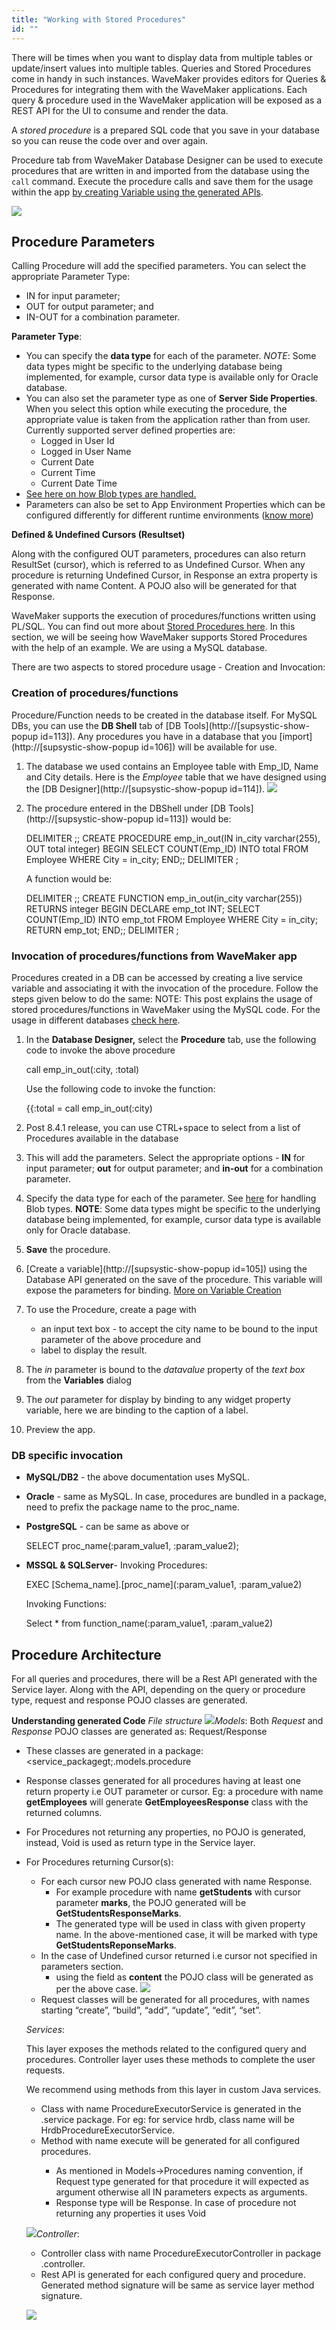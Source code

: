 ```yaml
---
title: "Working with Stored Procedures"
id: ""
---
```


There will be times when you want to display data from multiple tables or update/insert values into multiple tables. Queries and Stored Procedures come in handy in such instances. WaveMaker provides editors for Queries & Procedures for integrating them with the WaveMaker applications. Each query & procedure used in the WaveMaker application will be exposed as a REST API for the UI to consume and render the data.

A _stored procedure_ is a prepared SQL code that you save in your database so you can reuse the code over and over again.

Procedure tab from WaveMaker Database Designer can be used to execute procedures that are written in and imported from the database using the `call` command. Execute the procedure calls and save them for the usage within the app [by creating Variable using the generated APIs](/learn/app-development/variables/database-apis/).

[![](../../../assets/db_procs.png)](../../../assets/db_procs.png)

## Procedure Parameters

Calling Procedure will add the specified parameters. You can select the appropriate Parameter Type:

- IN for input parameter;
- OUT for output parameter; and
- IN-OUT for a combination parameter.

**Parameter Type**:

- You can specify the **data type** for each of the parameter. _NOTE_: Some data types might be specific to the underlying database being implemented, for example, cursor data type is available only for Oracle database.
- You can also set the parameter type as one of **Server Side Properties**. When you select this option while executing the procedure, the appropriate value is taken from the application rather than from user. Currently supported server defined properties are:
    - Logged in User Id
    - Logged in User Name
    - Current Date
    - Current Time
    - Current Date Time
- [See here on how Blob types are handled.](/learn/app-development/services/database-services/blob-support-queries-procedures/)
- Parameters can also be set to App Environment Properties which can be configured differently for different runtime environments ([know more](/learn/how-tos/using-app-environment-properties/))

**Defined & Undefined Cursors (Resultset)**

Along with the configured OUT parameters, procedures can also return ResultSet (cursor), which is referred to as Undefined Cursor. When any procedure is returning Undefined Cursor, in Response an extra property is generated with name Content. A POJO also will be generated for that Response.

WaveMaker supports the execution of procedures/functions written using PL/SQL. You can find out more about [Stored Procedures here](http://www.oracle.com/technetwork/database/application-development/plsql/overview/index.html). In this section, we will be seeing how WaveMaker supports Stored Procedures with the help of an example. We are using a MySQL database.

There are two aspects to stored procedure usage - Creation and Invocation:

### Creation of procedures/functions

Procedure/Function needs to be created in the database itself. For MySQL DBs, you can use the **DB Shell** tab of [DB Tools](http://[supsystic-show-popup id=113]). Any procedures you have in a database that you [import](http://[supsystic-show-popup id=106]) will be available for use.

1. The database we used contains an Employee table with Emp\_ID, Name and City details. Here is the _Employee_ table that we have designed using the [DB Designer](http://[supsystic-show-popup id=114]). [![](../../../assets/employee_schema.png)](../../../assets/employee_schema.png)
2. The procedure entered in the DBShell under [DB Tools](http://[supsystic-show-popup id=113]) would be:
    
    DELIMITER ;;
    CREATE PROCEDURE emp\_in\_out(IN in\_city varchar(255), OUT total integer) 
      BEGIN SELECT COUNT(Emp\_ID) 
            INTO total
            FROM Employee 
            WHERE City = in\_city; 
      END;;
    DELIMITER ;
    
    A function would be:
    
    DELIMITER ;;
    CREATE FUNCTION emp\_in\_out(in\_city varchar(255)) RETURNS integer 
      BEGIN DECLARE emp\_tot INT;
            SELECT COUNT(Emp\_ID) 
               INTO emp\_tot
               FROM Employee 
               WHERE City = in\_city; 
            RETURN emp\_tot;
      END;;
    DELIMITER ;
    

### Invocation of procedures/functions from WaveMaker app

Procedures created in a DB can be accessed by creating a live service variable and associating it with the invocation of the procedure. Follow the steps given below to do the same: NOTE: This post explains the usage of stored procedures/functions in WaveMaker using the MySQL code. For the usage in different databases [check here](#splinvoke).

1. In the **Database Designer,** select the **Procedure** tab, use the following code to invoke the above procedure
    
    call emp\_in\_out(:city, :total)
    
    Use the following code to invoke the function:
    
    {{:total = call emp\_in\_out(:city)
    
2. Post 8.4.1 release, you can use CTRL+space to select from a list of Procedures available in the database
3. This will add the parameters. Select the appropriate options - **IN** for input parameter; **out** for output parameter; and **in-out** for a combination parameter.
4. Specify the data type for each of the parameter. See [here](/learn/app-development/services/database-services/blob-support-queries-procedures/) for handling Blob types. **NOTE**: Some data types might be specific to the underlying database being implemented, for example, cursor data type is available only for Oracle database.
5. **Save** the procedure.
6. [Create a variable](http://[supsystic-show-popup id=105]) using the Database API generated on the save of the procedure. This variable will expose the parameters for binding. [More on Variable Creation](/learn/app-development/variables/database-apis/)
7. To use the Procedure, create a page with
    - an input text box - to accept the city name to be bound to the input parameter of the above procedure and
    - label to display the result.
8. The _in_ parameter is bound to the _datavalue_ property of the _text box_ from the **Variables** dialog
9. The _out_ parameter for display by binding to any widget property variable, here we are binding to the caption of a label.
10. Preview the app.

### DB specific invocation

- **MySQL/DB2** - the above documentation uses MySQL.
- **Oracle** - same as MySQL. In case, procedures are bundled in a package, need to prefix the package name to the proc\_name.
- **PostgreSQL** - can be same as above or
    
    SELECT proc\_name(:param\_value1, :param\_value2);
    
- **MSSQL & SQLServer**\- Invoking Procedures:
    
    EXEC \[Schema\_name\].\[proc\_name\](:param\_value1, :param\_value2)
    
    Invoking Functions:
    
    Select \* from function\_name(:param\_value1, :param\_value2)
    

## Procedure Architecture

For all queries and procedures, there will be a Rest API generated with the Service layer. Along with the API, depending on the query or procedure type, request and response POJO classes are generated.

**Understanding generated Code** _File structure_ [![](../../../assets/queryproc_files.png)](../../../assets/queryproc_files.png)_Models_: Both _Request_ and _Response_ POJO classes are generated as: <procedureName>Request/Response

- These classes are generated in a package: <service\_packagegt;.models.procedure
- Response classes generated for all procedures having at least one return property i.e OUT parameter or cursor. Eg: a procedure with name **getEmployees** will generate **GetEmployeesResponse** class with the returned columns.
- For Procedures not returning any properties, no POJO is generated, instead, Void is used as return type in the Service layer.
- For Procedures returning Cursor(s):
    
    - For each cursor new POJO class generated with name Response.
        - For example procedure with name **getStudents** with cursor parameter **marks**, the POJO generated will be **GetStudentsResponseMarks**.
        - The generated type will be used in <procedureResponse> class with given property name. In the above-mentioned case, it will be marked with type **GetStudentsReponseMarks**.
    - In the case of Undefined cursor returned i.e cursor not specified in parameters section.
        - using the field as **content** the POJO class will be generated as per the above case. [![](../../../assets/proc_cursor.png)](../../../assets/proc_cursor.png)
    - Request classes will be generated for all procedures, with names starting “create”, “build”, “add”, “update”, “edit”, “set”.
    
    _Services_:
    
    This layer exposes the methods related to the configured query and procedures. Controller layer uses these methods to complete the user requests.
    
    We recommend using methods from this layer in custom Java services.
    
    - Class with name ProcedureExecutorService is generated in the .service package. For eg: for service hrdb, class name will be HrdbProcedureExecutorService.
    - Method with name execute<procedureName> will be generated for all configured procedures.
        - As mentioned in Models->Procedures naming convention, if Request type generated for that procedure it will expected as argument otherwise all IN parameters expects as arguments.
        - Response type will be <procedureName>Response. In case of procedure not returning any properties it uses Void
    
    [![](../../../assets/proc_services.png)](../../../assets/proc_services.png)_Controller_:
    
    - Controller class with name ProcedureExecutorController in package .controller.
    - Rest API is generated for each configured query and procedure. Generated method signature will be same as service layer method signature.
    
    [![](../../../assets/proc_controller.png)](../../../assets/proc_controller.png)
    
    